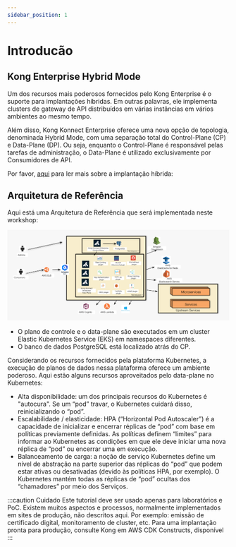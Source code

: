```yaml
---
sidebar_position: 1
---
```


# Introducão

## Kong Enterprise Hybrid Mode 
Um dos recursos mais poderosos fornecidos pelo Kong Enterprise é o suporte para implantações híbridas. Em outras palavras, ele implementa clusters de gateway de API distribuídos em várias instâncias em vários ambientes ao mesmo tempo.

Além disso, Kong Konnect Enterprise oferece uma nova opção de topologia, denominada Hybrid Mode, com uma separação total do Control-Plane (CP) e Data-Plane (DP). Ou seja, enquanto o Control-Plane é responsável pelas tarefas de administração, o Data-Plane é utilizado exclusivamente por Consumidores de API.

Por favor, [aqui](https://docs.konghq.com/enterprise/2.6.x/deployment/hybrid-mode/) para ler mais sobre a implantação híbrida:

## Arquitetura de Referência
Aqui está uma Arquitetura de Referência que será implementada neste workshop:

![Arquitetura](../../images/ref_arch.png)

 - O plano de controle e o data-plane são executados em um cluster Elastic Kubernetes Service (EKS) em namespaces diferentes.
 - O banco de dados PostgreSQL está localizado atrás do CP.

Considerando os recursos fornecidos pela plataforma Kubernetes, a execução
de planos de dados nessa plataforma oferece um ambiente poderoso. Aqui estão
alguns recursos aproveitados pelo data-plane no Kubernetes:

 - Alta disponibilidade: um dos principais recursos do Kubernetes é "autocura". Se um “pod” travar, o Kubernetes cuidará disso, reinicializando o “pod”.
 - Escalabilidade / elasticidade: HPA (“Horizontal Pod Autoscaler”) é a capacidade de inicializar e encerrar réplicas de “pod” com base em políticas previamente definidas. As políticas definem “limites” para informar ao Kubernetes as condições em que ele deve iniciar uma nova réplica de “pod” ou encerrar uma em execução.
 - Balanceamento de carga: a noção de serviço Kubernetes define um nível de abstração na parte superior das réplicas do “pod” que podem estar ativas ou desativadas (devido às políticas HPA, por exemplo). O Kubernetes mantém todas as réplicas de “pod” ocultas dos “chamadores” por meio dos Serviços. 

:::caution Cuidado
Este tutorial deve ser usado apenas para laboratórios e PoC. Existem muitos aspectos e processos, normalmente implementados em sites de produção, não descritos aqui. Por exemplo: emissão de certificado digital, monitoramento de cluster, etc. Para uma implantação pronta para produção, consulte Kong em AWS CDK Constructs, disponível
:::